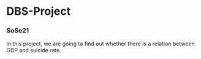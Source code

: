 # DBS-Project
### SoSe21

In this project, we are going to find out whether there is a relation between GDP and suicide rate.
